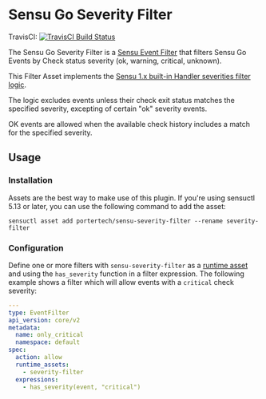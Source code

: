 # Sensu Go Severity Filter
TravisCI: [![TravisCI Build Status](https://travis-ci.org/portertech/sensu-severity-filter.svg?branch=master)](https://travis-ci.org/portertech/sensu-severity-filter)

The Sensu Go Severity Filter is a [Sensu Event Filter][1] that
filters Sensu Go Events by Check status severity (ok, warning,
critical, unknown).

This Filter Asset implements the [Sensu 1.x built-in Handler
severities filter logic][2].

The logic excludes events unless their check exit status matches
the specified severity, excepting of certain "ok" severity events. 

OK events are allowed when the available check history includes
a match for the specified severity.

## Usage

### Installation

Assets are the best way to make use of this plugin. If you're using sensuctl 
5.13 or later, you can use the following command to add the asset:

```
sensuctl asset add portertech/sensu-severity-filter --rename severity-filter
```

### Configuration

Define one or more filters with `sensu-severity-filter` as a [runtime
asset][3] and using the `has_severity` function in a filter expression.
The following example shows a filter which will allow events with a
`critical` check severity:

``` yaml
---
type: EventFilter
api_version: core/v2
metadata:
  name: only_critical
  namespace: default
spec:
  action: allow
  runtime_assets:
    - severity-filter
  expressions:
    - has_severity(event, "critical")
```

[1]: https://docs.sensu.io/sensu-go/latest/observability-pipeline/observe-filter/filters/
[2]: https://github.com/sensu/sensu/blob/468698124bcbadebea6e7d89c3e88a048c1b85f9/lib/sensu/server/filter.rb#L36-L65
[3]: https://docs.sensu.io/sensu-go/latest/operations/deploy-sensu/assets/
